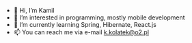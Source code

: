 - 👋 Hi, I’m Kamil
- 👀 I’m interested in programming, mostly mobile development
- 🌱 I’m currently learning Spring, Hibernate, React.js
- 📫 You can reach me via e-mail k.kolatek@o2.pl
